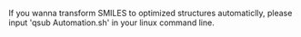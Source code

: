 If you wanna transform SMILES to optimized structures automaticlly, please input 'qsub Automation.sh' in your linux command line.
